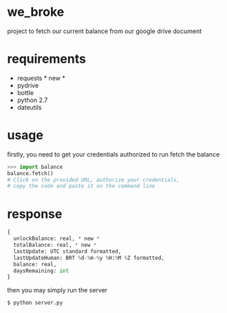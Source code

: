 # we_broke
project to fetch our current balance from our google drive document

# requirements
 * requests * new *
 * pydrive
 * bottle
 * python 2.7
 * dateutils

# usage

firstly, you need to get your credentials authorized to run fetch the balance

```python
>>> import balance
balance.fetch()
# Click on the provided URL, authorize your credentials,
# copy the code and paste it on the command line
```

# response

```python
{
  unlockBalance: real, * new *
  totalBalance: real, * new *
  lastUpdate: UTC standard formatted,
  lastUpdateHuman: BRT %d-%m-%y %H:%M %Z formatted,
  balance: real,
  daysRemaining: int
}
```
then you may simply run the server

```$ python server.py```

